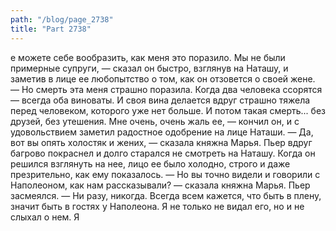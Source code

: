 ```yaml
---
path: "/blog/page_2738"
title: "Part 2738"
---
```


е можете себе вообразить, как меня это поразило. Мы не были примерные супруги, — сказал он быстро, взглянув на Наташу, и заметив в лице ее любопытство о том, как он отзовется о своей жене. — Но смерть эта меня страшно поразила. Когда два человека ссорятся — всегда оба виноваты. И своя вина делается вдруг страшно тяжела перед человеком, которого уже нет больше. И потом такая смерть... без друзей, без утешения. Мне очень, очень жаль ее, — кончил он, и с удовольствием заметил радостное одобрение на лице Наташи.
— Да, вот вы опять холостяк и жених, — сказала княжна Марья.
Пьер вдруг багрово покраснел и долго старался не смотреть на Наташу. Когда он решился взглянуть на нее, лицо ее было холодно, строго и даже презрительно, как ему показалось.
— Но вы точно видели и говорили с Наполеоном, как нам рассказывали? — сказала княжна Марья.
Пьер засмеялся.
— Ни разу, никогда. Всегда всем кажется, что быть в плену, значит быть в гостях у Наполеона. Я не только не видал его, но и не слыхал о нем. Я 
